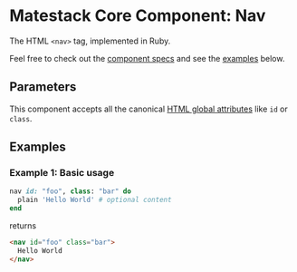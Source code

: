 # Matestack Core Component: Nav

The HTML `<nav>` tag, implemented in Ruby.

Feel free to check out the [component specs](/spec/usage/components/nav_spec.rb) and see the [examples](#examples) below.

## Parameters
This component accepts all the canonical [HTML global attributes](https://www.w3schools.com/tags/ref_standardattributes.asp) like `id` or `class`.

## Examples

### Example 1: Basic usage

```ruby
nav id: "foo", class: "bar" do
  plain 'Hello World' # optional content
end
```

returns

```html
<nav id="foo" class="bar">
  Hello World
</nav>
```
